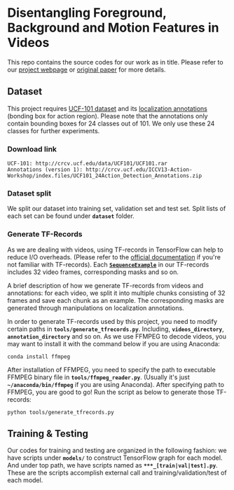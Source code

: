 # Disentangling Foreground, Background and Motion Features in Videos
This repo contains the source codes for our work as in title. Please refer to our [project webpage](https://imatge-upc.github.io/unsupervised-2017-cvprw/) or [original paper](https://arxiv.org/pdf/1707.04092.pdf) for more details.

## Dataset

This project requires [UCF-101 dataset](http://crcv.ucf.edu/data/UCF101.php) and its [localization annotations](http://www.thumos.info/download.html) (bonding box for action region). Please note that the annotations only contain bounding boxes for 24 classes out of 101. We only use these 24 classes for further experiments.

### Download link
```
UCF-101: http://crcv.ucf.edu/data/UCF101/UCF101.rar
Annotations (version 1): http://crcv.ucf.edu/ICCV13-Action-Workshop/index.files/UCF101_24Action_Detection_Annotations.zip 
```

### Dataset split

We split our dataset into training set, validation set and test set. Split lists of each set can be found under **`dataset`** folder.

### Generate TF-Records

As we are dealing with videos, using TF-records in TensorFlow can help to reduce I/O overheads. (Please refer to the [official documentation](https://www.tensorflow.org/api_guides/python/reading_data) if you're not familiar with TF-records). Each [**`SequenceExample`**](https://github.com/tensorflow/tensorflow/blob/r1.4/tensorflow/core/example/example.proto) in our TF-records includes 32 video frames, corresponding masks and so on.

A brief description of how we generate TF-records from videos and annotations: for each video, we split it into multiple chunks consisting of 32 frames and save each chunk as an example. The corresponding masks are generated through manipulations on localization annotations.

In order to generate TF-records used by this project, you need to modify certain paths in **`tools/generate_tfrecords.py`**. Including, **`videos_directory`**, **`annotation_directory`** and so on. As we use FFMPEG to decode videos, you may want to install it with the command below if you are using Anaconda:



```
conda install ffmpeg
```

After installation of FFMPEG, you need to specify the path to executable FFMPEG binary file in **`tools/ffmpeg_reader.py`**. (Usually it's just **`~/anaconda/bin/ffmpeg`** if you are using Anaconda). After specifying path to FFMPEG, you are good to go! Run the script as below to generate those TF-records:

```
python tools/generate_tfrecords.py
```

## Training & Testing

Our codes for training and testing are organized in the following fashion: we have scripts under **`models/`** to construct TensorFlow graph for each model. And under top path, we have scripts named as **`***_[train|val|test].py`**. These are the scripts accomplish external call and training/validation/test of each model.


